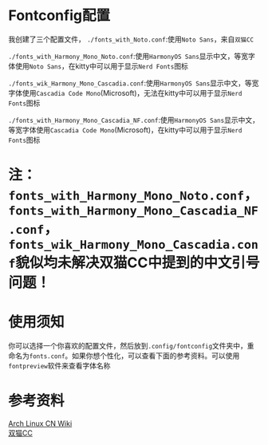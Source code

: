# Fontconfig配置
我创建了三个配置文件，
`./fonts_with_Noto.conf`:使用`Noto Sans`，来自`双猫CC`

`./fonts_with_Harmony_Mono_Noto.conf`:使用`HarmonyOS Sans`显示中文，等宽字体使用`Noto Sans`，在kitty中可以用于显示`Nerd Fonts`图标

`./fonts_wik_Harmony_Mono_Cascadia.conf`:使用`HarmonyOS Sans`显示中文，等宽字体使用`Cascadia Code Mono`(Microsoft)，无法在kitty中可以用于显示`Nerd Fonts`图标

`./fonts_with_Harmony_Mono_Cascadia_NF.conf`:使用`HarmonyOS Sans`显示中文，等宽字体使用`Cascadia Code Mono`(Microsoft)，在kitty中可以用于显示`Nerd Fonts`图标

# 注：`fonts_with_Harmony_Mono_Noto.conf`，`fonts_with_Harmony_Mono_Cascadia_NF.conf`，`fonts_wik_Harmony_Mono_Cascadia.conf`貌似均未解决双猫CC中提到的中文引号问题！

# 使用须知
你可以选择一个你喜欢的配置文件，然后放到`.config/fontconfig`文件夹中，重命名为`fonts.conf`。如果你想个性化，可以查看下面的参考资料。可以使用`fontpreview`软件来查看字体名称
# 参考资料
[Arch Linux CN Wiki](https://wiki.archlinuxcn.org/wiki/Fontconfig)\
[双猫CC](https://catcat.cc/post/2021-03-07/)
